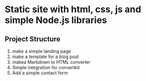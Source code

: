 # Static site with html, css, js and simple Node.js libraries

## Project Structure

1. make a simple landing page 
2. make a template for a blog post
3. makea Markdown to HTML converter
4. Simple integration for convertkit
5. Add a simple contact form

